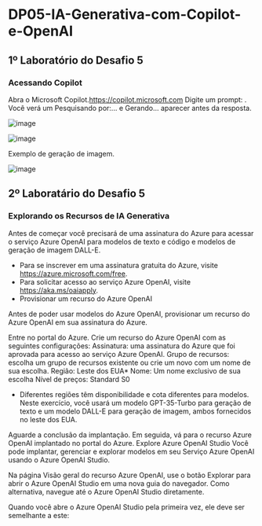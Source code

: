 # DP05-IA-Generativa-com-Copilot-e-OpenAI
## 1º Laboratório do Desafio 5
### Acessando Copilot 
Abra o Microsoft Copilot.https://copilot.microsoft.com
Digite um prompt: . Você verá um Pesquisando por:... e Gerando... aparecer antes da resposta. 

![image](https://github.com/acdolive/DP05-IA-Generativa-com-Copilot-e-OpenAI/assets/162451624/bd782ee1-87d0-44b9-b82f-4ec5d6202947)

![image](https://github.com/acdolive/DP05-IA-Generativa-com-Copilot-e-OpenAI/assets/162451624/045543da-a9a8-476e-b3f0-a7620cd347e4)

Exemplo de geração de imagem.

![image](https://github.com/acdolive/DP05-IA-Generativa-com-Copilot-e-OpenAI/assets/162451624/b67a9ba2-472c-4696-b6c6-022a90ac17be)

## 2º Laboratário do Desafio 5
### Explorando os Recursos de IA Generativa
Antes de começar você precisará de uma assinatura do Azure para acessar o serviço Azure OpenAI para modelos de texto e código e modelos de geração de imagem DALL-E.

- Para se inscrever em uma assinatura gratuita do Azure, visite https://azure.microsoft.com/free.
- Para solicitar acesso ao serviço Azure OpenAI, visite https://aka.ms/oaiapply.
- Provisionar um recurso do Azure OpenAI

Antes de poder usar modelos do Azure OpenAI,  provisionar um recurso do Azure OpenAI em sua assinatura do Azure.

Entre no portal do Azure.
Crie um recurso do Azure OpenAI com as seguintes configurações:
Assinatura: uma assinatura do Azure que foi aprovada para acesso ao serviço Azure OpenAI.
Grupo de recursos: escolha um grupo de recursos existente ou crie um novo com um nome de sua escolha.
Região: Leste dos EUA*
Nome: Um nome exclusivo de sua escolha
Nível de preços: Standard S0
* Diferentes regiões têm disponibilidade e cota diferentes para modelos. Neste exercício, você usará um modelo GPT-35-Turbo para geração de texto e um modelo DALL-E para geração de imagem, ambos fornecidos no leste dos EUA.

Aguarde a conclusão da implantação. Em seguida, vá para o recurso Azure OpenAI implantado no portal do Azure.
Explore Azure OpenAI Studio
Você pode implantar, gerenciar e explorar modelos em seu Serviço Azure OpenAI usando o Azure OpenAI Studio.

Na página Visão geral do recurso Azure OpenAI, use o botão Explorar para abrir o Azure OpenAI Studio em uma nova guia do navegador. Como alternativa, navegue até o Azure OpenAI Studio diretamente.

Quando você abre o Azure OpenAI Studio pela primeira vez, ele deve ser semelhante a este:
